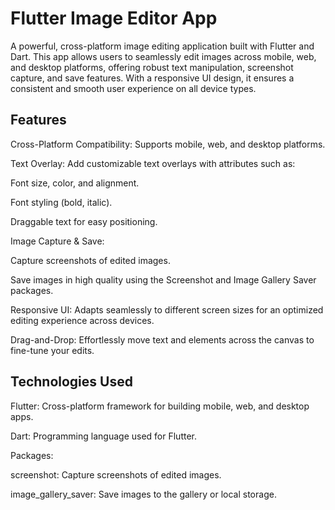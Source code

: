 # Flutter Image Editor App

A powerful, cross-platform image editing application built with Flutter and Dart. This app allows users to seamlessly edit images across mobile, web, and desktop platforms, offering robust text manipulation, screenshot capture, and save features. With a responsive UI design, it ensures a consistent and smooth user experience on all device types.

## Features

Cross-Platform Compatibility: Supports mobile, web, and desktop platforms.

Text Overlay: Add customizable text overlays with attributes such as:

Font size, color, and alignment.

Font styling (bold, italic).

Draggable text for easy positioning.

Image Capture & Save:

Capture screenshots of edited images.

Save images in high quality using the Screenshot and Image Gallery Saver packages.

Responsive UI: Adapts seamlessly to different screen sizes for an optimized editing experience across devices.

Drag-and-Drop: Effortlessly move text and elements across the canvas to fine-tune your edits.

## Technologies Used

Flutter: Cross-platform framework for building mobile, web, and desktop apps.

Dart: Programming language used for Flutter.

Packages:

screenshot: Capture screenshots of edited images.

image_gallery_saver: Save images to the gallery or local storage.
